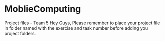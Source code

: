 # MoblieComputing
Project files - Team 5
Hey Guys, Please remember to place your project file in folder named with the exercise and task number before adding you project folders.
